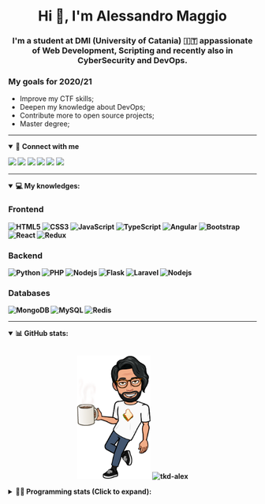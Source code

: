 <h1 align="center">Hi 👋, I'm Alessandro Maggio</h1>
<h3 align="center">I'm a student at DMI (University of Catania) 🇮🇹 appassionate of Web Development, Scripting and recently also in CyberSecurity and DevOps.</h3>

### My goals for 2020/21
- Improve my CTF skills;
- Deepen my knowledge about DevOps;
- Contribute more to open source projects;
- Master degree;

____

<details open>
<summary>🤝 <b>Connect with me<b></summary>

<p align = "center">

[<img src="https://img.shields.io/badge/twitter-1DA1F2.svg?&style=for-the-badge&logo=twitter&logoColor=white" />](https://twitter.com/TkdAxel)
[<img src ="https://img.shields.io/badge/portfolio-web-%23.svg?&style=for-the-badge&logo=&logoColor=white%22">](https://alessandromaggio.it/)
[<img src ="https://img.shields.io/badge/Telegram-1ca0f1.svg?&style=for-the-badge&logo=Telegram&logoColor=white%22&link=https://t.me/TkdAlex">](https://t.me/TkdAlex/)
[<img src="https://img.shields.io/badge/gmail-c14438.svg?&style=for-the-badge&logo=Gmail&logoColor=white&link=mailto:alex.tkd.alex@gmail.com"/>](mailto:alex.tkd.alex@gmail.com)
[<img src="https://img.shields.io/badge/linkedin-0077B5.svg?&style=for-the-badge&logo=linkedin&logoColor=white" />](https://www.linkedin.com/in/aalessandromaggio/)
[<img src = "https://img.shields.io/badge/instagram-E4405F.svg?&style=for-the-badge&logo=instagram&logoColor=white">](https://www.instagram.com/tkd_alex/)
<!--- [![Visits Badge](https://badges.pufler.dev/visits/tkd-alex/tkd-alex?style=for-the-badge&color=blue)](https://github.com/tkd-alex/tkd-alex) -->

</p>

</details>

---

<details open>
<summary>💻 <b>My knowledges</b>: </summary>

### Frontend
![HTML5](https://img.shields.io/badge/-HTML5-E34F26.svg?style=for-the-badge&logo=html5&logoColor=ffffff)
![CSS3](https://img.shields.io/badge/-CSS3-1572B6.svg?style=for-the-badge&logo=css3)
![JavaScript](https://img.shields.io/badge/-JavaScript-282C34?style=for-the-badge&logo=javascript)
![TypeScript](https://img.shields.io/badge/-TypeScript-007ACC?style=for-the-badge&logo=typescript)
![Angular](https://img.shields.io/badge/-Angular-DD0031?style=for-the-badge&logo=angular)
![Bootstrap](https://img.shields.io/badge/-Bootstrap-563D7C.svg?style=for-the-badge&logo=bootstrap)
![React](https://img.shields.io/badge/-React-282C34.svg?style=for-the-badge&logo=react&logoColor=ffffff)
![Redux](https://img.shields.io/badge/-Redux-764ABC.svg?style=for-the-badge&logo=redux)

### Backend
![Python](https://img.shields.io/badge/-Python-3776AB.svg?style=for-the-badge&logo=Python&logoColor=ffffff)
![PHP](https://img.shields.io/badge/-PHP-777BB4.svg?style=for-the-badge&logo=PHP&logoColor=ffffff)
![Nodejs](https://img.shields.io/badge/-Bash-4EAA25.svg?style=for-the-badge&logo=gnu-bash&logoColor=ffffff)
![Flask](https://img.shields.io/badge/-Flask-282C34.svg?style=for-the-badge&logo=flask)
![Laravel](https://img.shields.io/badge/-Laravel-FF2D20.svg?style=for-the-badge&logo=laravel&logoColor=ffffff)
![Nodejs](https://img.shields.io/badge/-Nodejs-339933.svg?style=for-the-badge&logo=Node.js&logoColor=ffffff)

### Databases
![MongoDB](https://img.shields.io/badge/-MongoDB-47A248?style=for-the-badge&logo=mongodb&logoColor=ffffff)
![MySQL](https://img.shields.io/badge/-MySQL-4479A1?style=for-the-badge&logo=mysql&logoColor=ffffff)
![Redis](https://img.shields.io/badge/-Redis-DC382D?style=for-the-badge&logo=Redis&logoColor=ffffff)

</details>

---

<details open>
 <summary>📊 <b>GitHub stats</b>: </summary>

<br>

<p align = "center">
    <img src="https://raw.githubusercontent.com/Tkd-Alex/tkd-alex/master/images/321517cd-ff68-41a7-b0d1-e765680568a7-8b6448d9-c944-4146-b633-adbdd25cb471-v1.png" height="250" />
    <img src="https://github-readme-stats.vercel.app/api?username=tkd-alex&show_icons=true&count_private=true&hide_border=true&line_height=25" alt="tkd-alex">
</p>

</design>

<details>
 <summary>👨‍💻 <b>Programming stats (Click to expand)</b>: </summary>
 
<!--START_SECTION:waka-->
**I'm an Early 🐤** 

```text
🌞 Morning    403 commits    █████░░░░░░░░░░░░░░░░░░░░   22.29% 
🌆 Daytime    742 commits    ██████████░░░░░░░░░░░░░░░   41.04% 
🌃 Evening    623 commits    ████████░░░░░░░░░░░░░░░░░   34.46% 
🌙 Night      40 commits     ░░░░░░░░░░░░░░░░░░░░░░░░░   2.21%

```
📅 **I'm Most Productive on Wednesday** 

```text
Monday       298 commits    ████░░░░░░░░░░░░░░░░░░░░░   16.48% 
Tuesday      302 commits    ████░░░░░░░░░░░░░░░░░░░░░   16.7% 
Wednesday    353 commits    █████░░░░░░░░░░░░░░░░░░░░   19.52% 
Thursday     298 commits    ████░░░░░░░░░░░░░░░░░░░░░   16.48% 
Friday       226 commits    ███░░░░░░░░░░░░░░░░░░░░░░   12.5% 
Saturday     163 commits    ██░░░░░░░░░░░░░░░░░░░░░░░   9.02% 
Sunday       168 commits    ██░░░░░░░░░░░░░░░░░░░░░░░   9.29%

```


📊 **This Week I Spent My Time On** 

```text
⌚︎ Time Zone: Europe/Rome

💬 Programming Languages: 
Python                   27 hrs 26 mins      █████████████████████░░░░   86.54% 
Docker                   3 hrs 5 mins        ██░░░░░░░░░░░░░░░░░░░░░░░   9.75% 
Text                     24 mins             ░░░░░░░░░░░░░░░░░░░░░░░░░   1.27% 
CSV                      15 mins             ░░░░░░░░░░░░░░░░░░░░░░░░░   0.8% 
Markdown                 11 mins             ░░░░░░░░░░░░░░░░░░░░░░░░░   0.58%

🔥 Editors: 
VS Code                  16 hrs 42 mins      █████████████░░░░░░░░░░░░   52.67% 
Sublime Text             15 hrs              ███████████░░░░░░░░░░░░░░   47.33%

🐱‍💻 Projects: 
awsuite                  23 hrs 30 mins      ██████████████████░░░░░░░   74.14% 
WhatsDump-Docker-HTTP    3 hrs 54 mins       ███░░░░░░░░░░░░░░░░░░░░░░   12.31% 
Unknown Project          1 hr 19 mins        █░░░░░░░░░░░░░░░░░░░░░░░░   4.17% 
WhatsDump                1 hr 9 mins         █░░░░░░░░░░░░░░░░░░░░░░░░   3.66% 
awsuite-restapi          24 mins             ░░░░░░░░░░░░░░░░░░░░░░░░░   1.29%

💻 Operating System: 
Linux                    31 hrs 42 mins      █████████████████████████   100.0%

```

**I Mostly Code in Python** 

```text
Python                   26 repos            ██████████░░░░░░░░░░░░░░░   40.0% 
JavaScript               10 repos            ███░░░░░░░░░░░░░░░░░░░░░░   15.38% 
PHP                      5 repos             ██░░░░░░░░░░░░░░░░░░░░░░░   7.69% 
CSS                      5 repos             ██░░░░░░░░░░░░░░░░░░░░░░░   7.69% 
HTML                     4 repos             █░░░░░░░░░░░░░░░░░░░░░░░░   6.15%

```



<!--END_SECTION:waka-->

</details>
